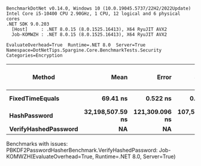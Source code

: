 ```

BenchmarkDotNet v0.14.0, Windows 10 (10.0.19045.5737/22H2/2022Update)
Intel Core i5-10400 CPU 2.90GHz, 1 CPU, 12 logical and 6 physical cores
.NET SDK 9.0.203
  [Host]     : .NET 8.0.15 (8.0.1525.16413), X64 RyuJIT AVX2
  Job-KOMWZH : .NET 8.0.15 (8.0.1525.16413), X64 RyuJIT AVX2

EvaluateOverhead=True  Runtime=.NET 8.0  Server=True  
Namespace=DotNetTips.Spargine.Core.BenchmarkTests.Security  Categories=Encryption  

```
| Method               | Mean             | Error          | StdDev         | StdErr        | Min              | Q1               | Median           | Q3               | Max              | Op/s          | CI99.9% Margin | Iterations | Kurtosis | MValue | Skewness | Rank | LogicalGroup | Baseline | Exceptions | Code Size | Completed Work Items | Lock Contentions | Gen0   | Allocated |
|--------------------- |-----------------:|---------------:|---------------:|--------------:|-----------------:|-----------------:|-----------------:|-----------------:|-----------------:|--------------:|---------------:|-----------:|---------:|-------:|---------:|-----:|------------- |--------- |-----------:|----------:|---------------------:|-----------------:|-------:|----------:|
| **FixedTimeEquals**      |         **69.41 ns** |       **0.522 ns** |       **0.489 ns** |      **0.126 ns** |         **68.73 ns** |         **69.05 ns** |         **69.38 ns** |         **69.82 ns** |         **70.30 ns** | **14,406,627.20** |       **7.437 ns** |      **15.00** |    **1.715** |  **2.000** |   **0.1689** |    **1** | *****            | **No**       |          **-** |     **578 B** |                    **-** |                **-** | **0.0006** |      **64 B** |
| **HashPassword**         | **32,198,507.59 ns** | **121,309.096 ns** | **107,537.354 ns** | **28,740.567 ns** | **32,036,743.75 ns** | **32,132,596.88 ns** | **32,187,659.38 ns** | **32,261,587.50 ns** | **32,436,475.00 ns** |         **31.06** | **-14,363.283 ns** |      **14.00** |    **2.478** |  **2.000** |   **0.4509** |    **2** | *****            | **No**       |          **-** |        **NA** |                    **-** |                **-** |      **-** |     **859 B** |
| **VerifyHashedPassword** |               **NA** |             **NA** |             **NA** |            **NA** |               **NA** |               **NA** |               **NA** |               **NA** |               **NA** |            **NA** |             **NA** |         **NA** |       **NA** |     **NA** |       **NA** |    **?** | *****            | **No**       |         **NA** |        **NA** |                   **NA** |               **NA** |     **NA** |        **NA** |

Benchmarks with issues:
  PBKDF2PasswordHasherBenchmark.VerifyHashedPassword: Job-KOMWZH(EvaluateOverhead=True, Runtime=.NET 8.0, Server=True)
